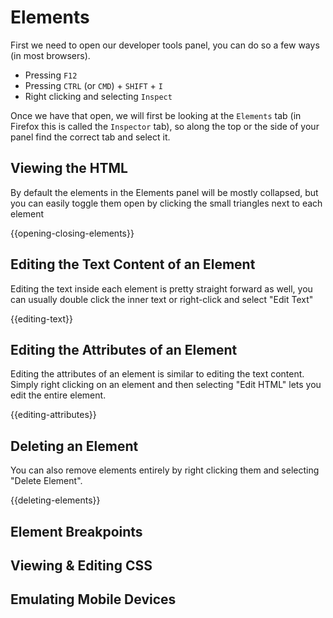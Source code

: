 # Elements

First we need to open our developer tools panel, you can do so a few ways (in most browsers).

- Pressing `F12`
- Pressing `CTRL` (or `CMD`) + `SHIFT` + `I`
- Right clicking and selecting `Inspect`

Once we have that open, we will first be looking at the `Elements` tab (in Firefox this is called
the `Inspector` tab), so along the top or the side of your panel find the correct tab and select it.

## Viewing the HTML

By default the elements in the Elements panel will be mostly collapsed, but you can easily toggle them
open by clicking the small triangles next to each element

{{opening-closing-elements}}

## Editing the Text Content of an Element

Editing the text inside each element is pretty straight forward as well, you can usually double click
the inner text or right-click and select "Edit Text"

{{editing-text}}

## Editing the Attributes of an Element

Editing the attributes of an element is similar to editing the text content. Simply right clicking on
an element and then selecting "Edit HTML" lets you edit the entire element.

{{editing-attributes}}

## Deleting an Element

You can also remove elements entirely by right clicking them and selecting "Delete Element".

{{deleting-elements}}

## Element Breakpoints

## Viewing & Editing CSS

## Emulating Mobile Devices
